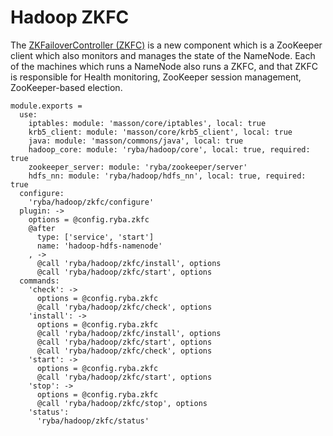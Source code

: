 
# Hadoop ZKFC

The [ZKFailoverController (ZKFC)](https://hadoop.apache.org/docs/r2.3.0/hadoop-yarn/hadoop-yarn-site/HDFSHighAvailabilityWithQJM.html) is a new component which is a ZooKeeper client which also monitors and manages the state of the NameNode.
 Each of the machines which runs a NameNode also runs a ZKFC, and that ZKFC is responsible for Health monitoring, ZooKeeper session management, ZooKeeper-based election.


    module.exports =
      use:
        iptables: module: 'masson/core/iptables', local: true
        krb5_client: module: 'masson/core/krb5_client', local: true
        java: module: 'masson/commons/java', local: true
        hadoop_core: module: 'ryba/hadoop/core', local: true, required: true
        zookeeper_server: module: 'ryba/zookeeper/server'
        hdfs_nn: module: 'ryba/hadoop/hdfs_nn', local: true, required: true
      configure:
        'ryba/hadoop/zkfc/configure'
      plugin: ->
        options = @config.ryba.zkfc
        @after
          type: ['service', 'start']
          name: 'hadoop-hdfs-namenode'
        , ->
          @call 'ryba/hadoop/zkfc/install', options
          @call 'ryba/hadoop/zkfc/start', options
      commands:
        'check': ->
          options = @config.ryba.zkfc
          @call 'ryba/hadoop/zkfc/check', options
        'install': ->
          options = @config.ryba.zkfc
          @call 'ryba/hadoop/zkfc/install', options
          @call 'ryba/hadoop/zkfc/start', options
          @call 'ryba/hadoop/zkfc/check', options
        'start': ->
          options = @config.ryba.zkfc
          @call 'ryba/hadoop/zkfc/start', options
        'stop': ->
          options = @config.ryba.zkfc
          @call 'ryba/hadoop/zkfc/stop', options
        'status':
          'ryba/hadoop/zkfc/status'
